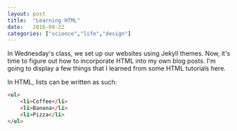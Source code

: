 ```yaml
---
layout: post
title:  "Learning HTML"
date:   2016-09-22
categories: ["science","life","design"]
---
```


In Wednesday's class, we set up our websites using Jekyll themes.
Now, it's time to figure out how to incorporate HTML into my own blog posts.
I'm going to display a few things that I learned  from some HTML tutorials here.

In HTML, lists can be written as such:

```html
<ul>
    <li>Coffee</li>
    <li>Banana</li>
    <li>Pizza</li>
</ul>
```